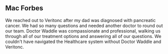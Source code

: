 ---
---

<!-- ![John Doe](/assets/img/testimonial-1.jpg "John Doe") -->
## Mac Forbes
We reached out to Veritonc after my dad was diagnosed with pancreatic cancer. We had so many questions and needed another doctor to round out our team. Doctor Waddle was compassionate and professional, walking us through all of our treatment options and answering all of our questions. We couldn't have navigated the Healthcare system without Doctor Waddle and Veritonc.